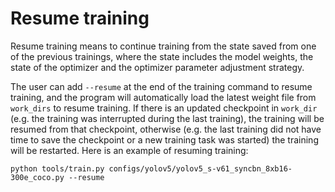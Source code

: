 # Resume training

Resume training means to continue training from the state saved from one of the previous trainings, where the state includes the model weights, the state of the optimizer and the optimizer parameter adjustment strategy.

The user can add `--resume` at the end of the training command to resume training, and the program will automatically load the latest weight file from `work_dirs` to resume training. If there is an updated checkpoint in `work_dir` (e.g. the training was interrupted during the last training), the training will be resumed from that checkpoint, otherwise (e.g. the last training did not have time to save the checkpoint or a new training task was started) the training will be restarted. Here is an example of resuming training:

```shell
python tools/train.py configs/yolov5/yolov5_s-v61_syncbn_8xb16-300e_coco.py --resume
```
